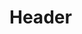 <!-- TITLE: Funnel Mana -->
<!-- SUBTITLE: Restores your target's mana at the expense of your own. -->

# Header